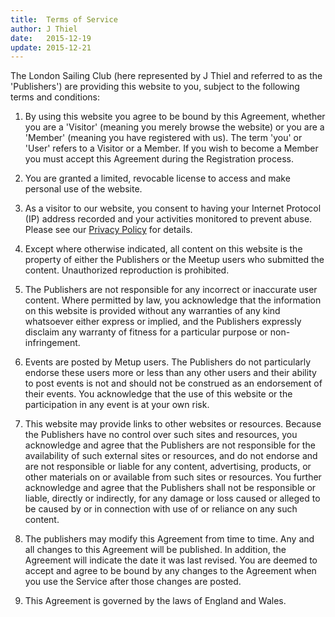 ```yaml
---
title:  Terms of Service
author: J Thiel
date:   2015-12-19
update: 2015-12-21
---
```


The London Sailing Club (here represented by J Thiel and referred to as the 'Publishers') are providing 
this website to you, subject to the following terms and conditions:

1.  By using this website you agree to be bound by this Agreement, whether you are a 'Visitor' 
    (meaning you merely browse the website) or you are a 'Member' (meaning you have registered with us). 
    The term 'you' or 'User' refers to a Visitor or a Member. 
    If you wish to become a Member you must accept this Agreement during the Registration process.

2.  You are granted a limited, revocable license to access and make personal use 
    of the website.

3.  As a visitor to our website, you consent to having your Internet Protocol (IP)
    address recorded and your activities monitored to prevent abuse. 
    Please see our <a href="https://terms.london-sailing.com/privacy" target="_blank">Privacy Policy</a>
    for details.

4.  Except where otherwise indicated, all content on this website is the property of either 
    the Publishers or the Meetup users who submitted the content.
    Unauthorized reproduction is prohibited.

5.  The Publishers are not responsible for any incorrect or inaccurate user content.
    Where permitted by law, you acknowledge that the information on this website is provided without 
    any warranties of any kind whatsoever either express or implied, and the Publishers expressly 
    disclaim any warranty of fitness for a particular purpose or non-infringement. 

6.  Events are posted by Metup users.
    The Publishers do not particularly endorse these users more or less than any other users and 
    their ability to post events is not and should not be construed as an endorsement of their events.
    You acknowledge that the use of this website or the participation in any event is at your own risk.

7.  This website may provide links to other websites or resources. 
    Because the Publishers have no control over such sites and resources, you acknowledge and 
    agree that the Publishers are not responsible for the availability of such external sites 
    or resources, and do not endorse and are not responsible or liable for any content, 
    advertising, products, or other materials on or available from such sites or resources. 
    You further acknowledge and agree that the Publishers shall not be responsible or liable, 
    directly or indirectly, for any damage or loss caused or alleged to be caused by 
    or in connection with use of or reliance on any such content.

8.  The publishers may modify this Agreement from time to time. 
    Any and all changes to this Agreement will be published. 
    In addition, the Agreement will indicate the date it was last revised. 
    You are deemed to accept and agree to be bound by any changes to the Agreement 
    when you use the Service after those changes are posted.

9.  This Agreement is governed by the laws of England and Wales.


